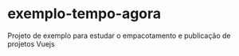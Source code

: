 # exemplo-tempo-agora
Projeto de exemplo para estudar o empacotamento e publicação de projetos Vuejs
